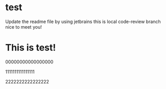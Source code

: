 # test
Update the readme file by using jetbrains this is local code-review branch
nice to meet you! 


# This is test! 


00000000000000000


1111111111111111

2222222222222222
